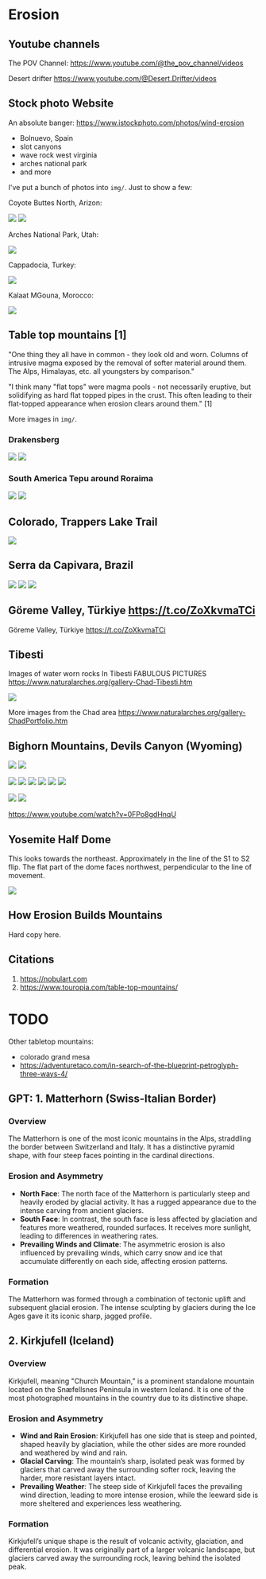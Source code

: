 # Erosion

## Youtube channels

The POV Channel:
https://www.youtube.com/@the_pov_channel/videos

Desert drifter https://www.youtube.com/@Desert.Drifter/videos

## Stock photo Website

An absolute banger: https://www.istockphoto.com/photos/wind-erosion
- Bolnuevo, Spain
- slot canyons
- wave rock west virginia
- arches national park
- and more

I've put a bunch of photos into `img/`. Just to show a few:

Coyote Buttes North, Arizon:

![](img/coyote-buttes-north-arizona.jpg)
![](img/vermillion-cliffs-arizona.jpg)

Arches National Park, Utah:

![](img/arches-national-park-utah.jpg)

Cappadocia, Turkey:

![](img/cappadocia-turkey.jpg)

Kalaat MGouna, Morocco:

![](img/kalaat-mgouna.jpg)

## Table top mountains [1]

"One thing they all have in common - they look old and worn. Columns of intrusive magma exposed by the removal of softer material around them. The Alps, Himalayas, etc. all youngsters by comparison."

"I think many "flat tops" were magma pools - not necessarily eruptive, but solidifying as hard flat topped pipes in the crust. This often leading to their flat-topped appearance when erosion clears around them." [1]

More images in `img/`.

### Drakensberg

![](img/drakens1.jpg)
![](img/drakens2.jpg)

### South America Tepu around Roraima

![](img/tepu1.jpg)
![](img/tepu2.jpg)

## Colorado, Trappers Lake Trail

![](img/trappers-lake-trail.jpg)

## Serra da Capivara, Brazil

![](img/capivara1.png)
![](img/capivara2.jpg)
![](img/capivara3.jpg)

## Göreme Valley, Türkiye https://t.co/ZoXkvmaTCi

Göreme Valley, Türkiye https://t.co/ZoXkvmaTCi

## Tibesti

Images  of water worn rocks  In Tibesti  FABULOUS PICTURES    https://www.naturalarches.org/gallery-Chad-Tibesti.htm

![](img/tibesti.jpg)

More images from  the Chad area    https://www.naturalarches.org/gallery-ChadPortfolio.htm

## Bighorn Mountains, Devils Canyon (Wyoming)

![](img/bighorn-mountains.jpg)
![](img/bighorn-mountains2.png)

![](img/bighorn1.png)
![](img/bighorn2.png)
![](img/bighorn3.png)
![](img/bighorn4.png)
![](img/bighorn5.png)
![](img/bighorn6.png)

![](img/devils-canyon.jpg)
![](img/devils-canyon2.jpg)

https://www.youtube.com/watch?v=0FPo8gdHnqU

## Yosemite Half Dome

This looks towards the northeast. Approximately in the line of the S1 to S2 flip. The flat part of the dome faces northwest, perpendicular to the line of movement.

![](img/halfdome-glacier-point.jpg)

## How Erosion Builds Mountains

Hard copy here.

## Citations

1. https://nobulart.com
2. https://www.touropia.com/table-top-mountains/

# TODO

Other tabletop mountains:
- colorado grand mesa
- https://adventuretaco.com/in-search-of-the-blueprint-petroglyph-three-ways-4/

## GPT: 1. Matterhorn (Swiss-Italian Border)

### Overview
The Matterhorn is one of the most iconic mountains in the Alps, straddling the border between Switzerland and Italy. It has a distinctive pyramid shape, with four steep faces pointing in the cardinal directions.

### Erosion and Asymmetry
- **North Face**: The north face of the Matterhorn is particularly steep and heavily eroded by glacial activity. It has a rugged appearance due to the intense carving from ancient glaciers.
- **South Face**: In contrast, the south face is less affected by glaciation and features more weathered, rounded surfaces. It receives more sunlight, leading to differences in weathering rates.
- **Prevailing Winds and Climate**: The asymmetric erosion is also influenced by prevailing winds, which carry snow and ice that accumulate differently on each side, affecting erosion patterns.

### Formation
The Matterhorn was formed through a combination of tectonic uplift and subsequent glacial erosion. The intense sculpting by glaciers during the Ice Ages gave it its iconic sharp, jagged profile.

## 2. Kirkjufell (Iceland)

### Overview
Kirkjufell, meaning "Church Mountain," is a prominent standalone mountain located on the Snæfellsnes Peninsula in western Iceland. It is one of the most photographed mountains in the country due to its distinctive shape.

### Erosion and Asymmetry
- **Wind and Rain Erosion**: Kirkjufell has one side that is steep and pointed, shaped heavily by glaciation, while the other sides are more rounded and weathered by wind and rain.
- **Glacial Carving**: The mountain’s sharp, isolated peak was formed by glaciers that carved away the surrounding softer rock, leaving the harder, more resistant layers intact.
- **Prevailing Weather**: The steep side of Kirkjufell faces the prevailing wind direction, leading to more intense erosion, while the leeward side is more sheltered and experiences less weathering.

### Formation
Kirkjufell’s unique shape is the result of volcanic activity, glaciation, and differential erosion. It was originally part of a larger volcanic landscape, but glaciers carved away the surrounding rock, leaving behind the isolated peak.

